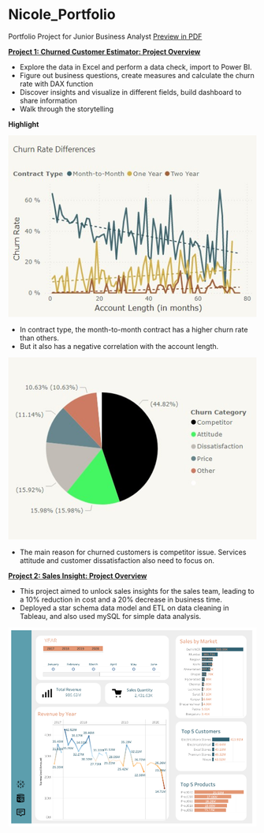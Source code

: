 # Nicole_Portfolio
Portfolio Project for Junior Business Analyst
[Preview in PDF](https://github.com/sakiileung/Nicole_Portfolio/blob/main/proj%20preview.pdf)

**[Project 1: Churned Customer Estimator: Project Overview](https://app.powerbi.com/groups/280e3b60-7f1d-4aa7-aeb8-afcd59dd51ed/reports/d62b5161-aabb-44a7-a1b2-ad29eb586e62?ctid=0f2cb4ab-c953-45af-a925-c8886dd3fc0f&pbi_source=linkShare)**
- Explore the data in Excel and perform a data check, import to Power BI.
- Figure out business questions, create measures and calculate the churn rate with DAX function
- Discover insights and visualize in different fields, build dashboard to share information
- Walk through the storytelling 

**Highlight**

![image](Images/Picture2.jpg)

- In contract type, the month-to-month contract has a higher churn rate than others. 
- But it also has a negative correlation with the account length. 





![](Images/Picture1.jpg)


- The main reason for churned customers is competitor issue. Services attitude and customer dissatisfaction also need to focus on.






**[Project 2: Sales Insight: Project Overview](https://public.tableau.com/app/profile/nicole.leung/viz/SalesInsights_16886344911350/Dashboard2)**
- This project aimed to unlock sales insights for the sales team, leading to a 10% reduction in cost and a 20% decrease in business time. 
- Deployed a star schema data model and ETL on data cleaning in Tableau, and also used mySQL for simple data analysis. 



![image](Images/Dashboard%202.png)


